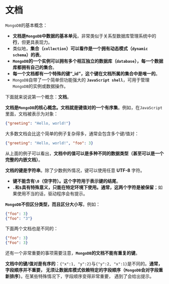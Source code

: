 文档
================================================================
`MongoDB`的基本概念：
+ **文档是`MongoDB`中数据的基本单元**，非常类似于关系型数据库管理系统中的 **行**，但更具表现力。
+ 类似地，**集合（`collection`）可以看作是一个拥有动态模式（`dynamic schema`）的表**。
+ **`MongoDB`的一个实例可以拥有多个相互独立的数据库（`database`），每一个数据库都拥有自己的集合**。
+ **每一个文档都有一个特殊的键“_id”，这个键在文档所属的集合中是唯一的**。
+ `MongoDB`自带了一个简单但功能强大的 **`JavaScript shell`**，可用于管理`MongoDB`的实例或数据操作。

下面就来说说第一个概念：**文档**。

**文档是`MongoDB`的核心概念。文档就是键值对的一个有序集**。例如，在`JavaScript`里面，文档被表示为对象：
```json
{"greeting": "Hello, world!"}
```
大多数文档会比这个简单的例子复杂得多，通常会包含多个键/值对：
```json
{"greeting": "Hello, world!", "foo": 3}
```
从上面的例子可以看出，**文档中的值可以是多种不同的数据类型（甚至可以是一个完整的内嵌文档）**。

**文档的键是字符串**。除了少数例外情况，键可以使用任意 **UTF-8** 字符。
+ **键不能含有`\0`（空字符）。这个字符用于表示键的结尾**。
+ **`.`和`$`具有特殊意义，只能在特定环境下使用。通常，这两个字符是被保留**；如果使用不当的话，驱动程序会有提示。

**`MongoDB`不但区分类型，而且区分大小写**。例如：
```json
{"foo": 3}
{"foo": "3"}
```
下面两个文档也是不同的：
```json
{"foo": 3}
{"Foo": 3}
```
还有一个非常重要的事项需要注意，**`MongoDB`的文档不能有重复的键**。

**文档中的键/值对是有序的**：`{"x":1, "y":2}`与`{"y":2, "x":1}`是不同的。**通常，字段顺序并不重要，
无须让数据库模式依赖特定的字段顺序（`MongoDB`会对字段重新排序）**。在某些特殊情况下，字段顺序变得非常重要，
遇到了会给出提示。








